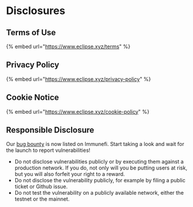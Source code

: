 # Disclosures

## Terms of Use

{% embed url="https://www.eclipse.xyz/terms" %}

## Privacy Policy

{% embed url="https://www.eclipse.xyz/privacy-policy" %}

## Cookie Notice

{% embed url="https://www.eclipse.xyz/cookie-policy" %}

## Responsible Disclosure

Our [bug bounty](../developers/eclipse-bug-bounty-program.md) is now listed on Immunefi. Start taking a look and wait for the launch to report vulnerabilities!

* Do not disclose vulnerabilities publicly or by executing them against a production network. If you do, not only will you be putting users at risk, but you will also forfeit your right to a reward.
* Do not disclose the vulnerability publicly, for example by filing a public ticket or Github issue.
* Do not test the vulnerability on a publicly available network, either the testnet or the mainnet.
